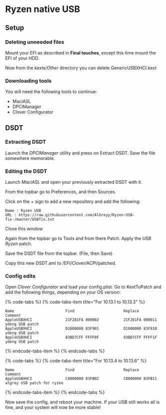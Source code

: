 # Ryzen native USB

## Setup

### Deleting unneeded files

Mount your EFI as described in **Final touches**, except this time mount the EFI of your HDD. 

Now from the _kexts/Other_ directory you can delete GenericUSBXHCI.kext

### Downloading tools

You will need the following tools to continue:

* MaciASL
* DPCIManager
* Clover Configurator

## DSDT

### Extracting DSDT

Launch the _DPCIManager_ utility and press on Extract DSDT. Save the file somewhere memorable.

### Editing the DSDT

Launch _MaciASL_ and open your previously extracted DSDT with it.

From the topbar go to Preferences, and then Sources.

Click on the + sign to add a new repository and add the following:

```text
Name : Ryzen USB
URL : https://raw.githubusercontent.com/AlGreyy/Ryzen-USB-fix-/master/USBfix.txt
```

Close this window

Again from the topbar go to Tools and from there Patch. Apply the _USB Ryzen_ patch.

Save the DSDT file from the topbar. \(File, then Save\)

Copy this new DSDT.aml to /EFI/Clover/ACPI/patched.

### Config edits

Open _Clover Configurator_ and load your config.plist. Go to KextToPatch and add the following things, depending on your OS version:

{% code-tabs %}
{% code-tabs-item title="For 10.13.1 to 10.13.3" %}
```text
Name                       Find                      Replace                Comment
AppleUSBXHCI               21F281FA 000002           21F281FA 000011       ydeng USB patch
AppleUSBXHCI               D1000000 83F901           D1000000 83F910       ydeng USB patch
AppleUSBXHCI               83BD7CFF FFFF0F           83BD7CFF FFFF1F       ydeng USB patch
```
{% endcode-tabs-item %}
{% endcode-tabs %}

{% code-tabs %}
{% code-tabs-item title="For 10.13.4 to 10.13.6" %}
```text
Name                       Find                      Replace                Comment
AppleUSBXHCI               C8000000 83FB02           C8000000 83FB11       algrey USB patch for ryzen
```
{% endcode-tabs-item %}
{% endcode-tabs %}

Now save the config, and reboot your machine. If your USB still works all is fine, and your system will now be more stable!

